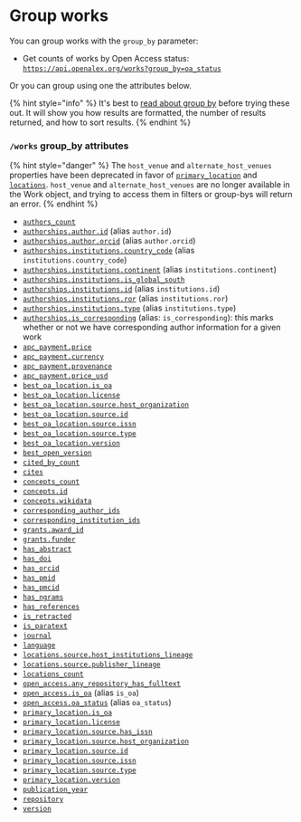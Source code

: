 # Group works

You can group works with the `group_by` parameter:

* Get counts of works by Open Access status:\
  [`https://api.openalex.org/works?group_by=oa_status`](https://api.openalex.org/works?group\_by=oa\_status)

Or you can group using one the attributes below.

{% hint style="info" %}
It's best to [read about group by](./) before trying these out. It will show you how results are formatted, the number of results returned, and how to sort results.
{% endhint %}

### `/works` group\_by attributes

{% hint style="danger" %}
The `host_venue` and `alternate_host_venues` properties have been deprecated in favor of [`primary_location`](../../the-data/works/work-object/#primary\_location) and [`locations`](../../the-data/works/work-object/#locations). `host_venue` and `alternate_host_venues` are no longer available in the Work object, and trying to access them in filters or group-bys will return an error.
{% endhint %}

* [`authors_count`](../filters/filter-works.md#authors\_count)
* [`authorships.author.id`](../../the-data/works/work-object/#author) (alias `author.id`)
* [`authorships.author.orcid`](../../the-data/works/work-object/#author) (alias `author.orcid`)
* [`authorships.institutions.country_code`](../../the-data/works/work-object/#institutions) (alias `institutions.country_code`)
* [`authorships.institutions.continent`](../filters/filter-works.md#authorships.institutions.continent-alias-institutions.continent) (alias `institutions.continent`)
* [`authorships.institutions.is_global_south`](../filters/filter-works.md#authorships.institutions.is\_global\_south-alias-institutions.is\_global\_south)
* [`authorships.institutions.id`](../../the-data/works/work-object/#institutions) (alias `institutions.id`)
* [`authorships.institutions.ror`](../../the-data/works/work-object/#institutions) (alias `institutions.ror`)
* [`authorships.institutions.type`](../../the-data/works/work-object/#institutions) (alias `institutions.type`)
* [`authorships.is_corresponding`](../../the-data/works/work-object/authorship-object.md#is\_corresponding) (alias: `is_corresponding`): this marks whether or not we have corresponding author information for a given work
* [`apc_payment.price`](../../the-data/works/work-object/#apc\_payment)
* [`apc_payment.currency`](../../the-data/works/work-object/#apc\_payment)
* [`apc_payment.provenance`](../../the-data/works/work-object/#apc\_payment)
* [`apc_payment.price_usd`](../../the-data/works/work-object/#apc\_payment)
* [`best_oa_location.is_oa`](../../the-data/works/work-object/#best\_oa\_location)
* [`best_oa_location.license`](../../the-data/works/work-object/#best\_oa\_location)
* [`best_oa_location.source.host_organization`](../../the-data/works/work-object/#best\_oa\_location)
* [`best_oa_location.source.id`](../../the-data/works/work-object/#best\_oa\_location)
* [`best_oa_location.source.issn`](../../the-data/works/work-object/#best\_oa\_location)
* [`best_oa_location.source.type`](../../the-data/works/work-object/#best\_oa\_location)
* [`best_oa_location.version`](../../the-data/works/work-object/#best\_oa\_location)
* [`best_open_version`](../filters/filter-works.md#best\_open\_version)
* [`cited_by_count`](../../the-data/works/work-object/#cited\_by\_count)
* [`cites`](../filters/filter-works.md#cites)
* [`concepts_count`](../filters/filter-works.md#concepts\_count)
* [`concepts.id`](../../the-data/works/work-object/#concepts)
* [`concepts.wikidata`](../../the-data/works/work-object/#concepts)
* [`corresponding_author_ids`](../../the-data/works/work-object/#corresponding\_author\_ids)
* [`corresponding_institution_ids`](../../the-data/works/work-object/#corresponding\_institution\_ids)
* [`grants.award_id`](../../the-data/works/work-object/#grants)
* [`grants.funder`](../../the-data/works/work-object/#grants)
* [`has_abstract`](../filters/filter-works.md#has\_abstract)
* [`has_doi`](../filters/filter-works.md#has\_doi)
* [`has_orcid`](../filters/filter-works.md#has\_orcid)
* [`has_pmid`](../filters/filter-works.md#has\_pmid)
* [`has_pmcid`](../filters/filter-works.md#has\_pmcid)
* [`has_ngrams`](../filters/filter-works.md#has\_ngrams)
* [`has_references`](../filters/filter-works.md#has\_references)
* [`is_retracted`](../../the-data/works/work-object/#is\_retracted)
* [`is_paratext`](../../the-data/works/work-object/#is\_paratext)
* [`journal`](../filters/filter-works.md#journal)
* [`language`](../../the-data/works/work-object/#language)
* [`locations.source.host_institutions_lineage`](../filters/filter-works.md#locations.source.host\_institution\_lineage)
* [`locations.source.publisher_lineage`](../filters/filter-works.md#locations.source.publisher\_lineage)
* [`locations_count`](../../the-data/works/work-object/#locations\_count)
* [`open_access.any_repository_has_fulltext`](../../the-data/works/work-object/#open\_access)
* [`open_access.is_oa`](../../the-data/works/work-object/#is\_oa-1) (alias `is_oa`)
* [`open_access.oa_status`](../../the-data/works/work-object/#oa\_status) (alias `oa_status`)
* [`primary_location.is_oa`](../../the-data/works/work-object/#primary\_location)
* [`primary_location.license`](../../the-data/works/work-object/#primary\_location)
* [`primary_location.source.has_issn`](../../the-data/works/work-object/#primary\_location)
* [`primary_location.source.host_organization`](../../the-data/works/work-object/#primary\_location)
* [`primary_location.source.id`](../../the-data/works/work-object/#primary\_location)
* [`primary_location.source.issn`](../../the-data/works/work-object/#primary\_location)
* [`primary_location.source.type`](../../the-data/works/work-object/#primary\_location)
* [`primary_location.version`](../../the-data/works/work-object/#primary\_location)
* [`publication_year`](../../the-data/works/work-object/#publication\_year)
* [`repository`](../filters/filter-works.md#repository)
* [`version`](../../the-data/works/work-object/#version)
